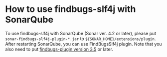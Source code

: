 # How to use findbugs-slf4j with SonarQube

To use findbugs-slf4j with SonarQube (Sonar ver. 4.2 or later), please put `sonar-findbugs-slf4j-plugin-*.jar` to `${SONAR_HOME}/extensions/plugin`. After restarting SonarQube, you can use FindBugsSlf4j plugin. Note that you also need to put [findbugs-plugin version 3.5](https://github.com/SonarQubeCommunity/sonar-findbugs/releases/tag/3.5.0) or later.
